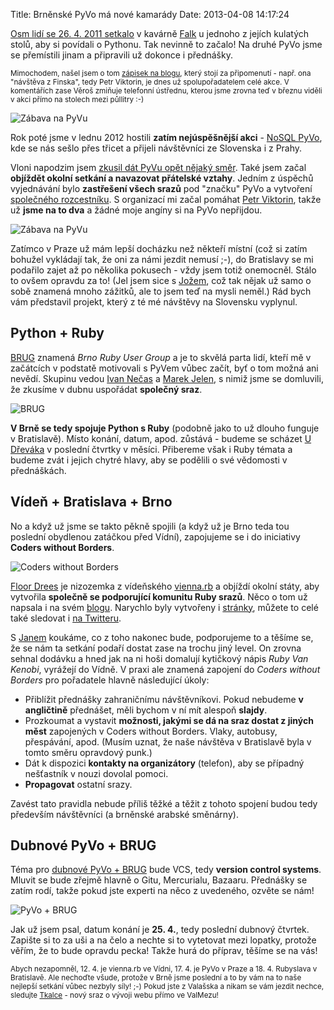 Title: Brněnské PyVo má nové kamarády
Date: 2013-04-08 14:17:24

[Osm lidí se 26. 4. 2011 setkalo](http://lanyrd.com/2011/pyvo-april/)
v kavárně [Falk](http://www.falkcafe.cz/) u jednoho z jejích kulatých stolů,
aby si povídali o Pythonu. Tak nevinně to začalo! Na druhé PyVo jsme se
přemístili jinam a připravili už dokonce i přednášky.

<small>Mimochodem, našel jsem o tom
[zápisek na blogu](|filename|2011-06-14_druhe-brnenske-pyvo.md), který
stojí za připomenutí - např. ona "návštěva z Finska", tedy Petr Viktorin,
je dnes už spolupořadatelem celé akce. V komentářích zase Věroš zmiňuje
telefonní ústřednu, kterou jsme zrovna teď v březnu viděli v akci přímo
na stolech mezi půllitry :-)</small>

![Zábava na PyVu](|filename|/images/pyvo-zabava-1.jpg)

Rok poté jsme v lednu 2012 hostili **zatím nejúspěšnější akci** -
[NoSQL PyVo](http://lanyrd.com/2012/pyvo-january/), kde se nás sešlo přes
třicet a přijeli návštěvníci ze Slovenska i z Prahy.

Vloni napodzim jsem [zkusil dát PyVu opět nějaký směr](|filename|2012-09-29_jake-bude-pristi-pyvo.md).
Také jsem začal **objíždět okolní setkání a navazovat přátelské vztahy**.
Jedním z úspěchů vyjednávání bylo **zastřešení všech srazů**
pod "značku" PyVo a vytvoření [společného rozcestníku](http://python.cz/).
S organizací mi začal pomáhat [Petr Viktorin](http://twitter.com/encukou),
takže už **jsme na to dva** a žádné moje angíny si na PyVo nepřijdou.

![Zábava na PyVu](|filename|/images/pyvo-zabava-2.jpg)

Zatímco v Praze už mám lepší docházku než někteří místní (což si zatím
bohužel vykládají tak, že oni za námi jezdit nemusí ;-),
do Bratislavy se mi podařilo zajet až po několika pokusech - vždy jsem totiž
onemocněl. Stálo to ovšem opravdu za to! (Jel jsem sice s
[Jožem](http://www.tyinternety.cz/2013/03/18/clanek/skypicker-rok-pote-pravdivy-pribeh-jednoho-ceskeho-startupu/),
což tak nějak už samo o sobě znamená mnoho zážitků, ale to jsem teď na mysli
neměl.) Rád bych vám představil projekt, který z té mé návštěvy na Slovensku
vyplynul.

## Python + Ruby

[BRUG](http://brug.cz/) znamená *Brno Ruby User Group* a je to skvělá parta
lidí, kteří mě v začátcích v podstatě motivovali s PyVem vůbec začít, byť
o tom možná ani nevědí. Skupinu vedou [Ivan Nečas](https://twitter.com/iNecas)
a [Marek Jelen](https://twitter.com/marek_jelen), s nimiž jsme
se domluvili, že zkusíme v dubnu uspořádat **společný sraz**.

![BRUG](|filename|/images/brug.png)

**V Brně se tedy spojuje Python s Ruby** (podobně jako to už dlouho funguje
v Bratislavě). Místo konání, datum, apod. zůstává - budeme se scházet [U Dřeváka](http://www.udrevaka.cz/)
v poslední čtvrtky v měsíci. Přibereme však i Ruby témata a budeme zvát
i jejich chytré hlavy, aby se podělili o své vědomosti v přednáškách.

## Vídeň + Bratislava + Brno

No a když už jsme se takto pěkně spojili (a když už je Brno teda tou poslední
obydlenou zatáčkou před Vídní), zapojujeme se i do iniciativy
**Coders without Borders**.

![Coders without Borders](|filename|/images/coderswithoutborders.png)

[Floor Drees](http://www.1stfloorgraphics.nl/) je nizozemka z vídeňského
[vienna.rb](https://twitter.com/viennarb) a objíždí
okolní státy, aby vytvořila **společně se podporující komunitu Ruby srazů**.
Něco o tom už napsala i na svém [blo](http://www.1stfloorgraphics.nl/2013/03/23/why-we-are-starting-coders-without-borders/)[gu](http://floordrees.tumblr.com/post/46102556306/why-we-are-starting-coders-without-borders). Narychlo
byly vytvořeny i [stránky](http://coderswithoutborders.eu/), můžete to celé
také sledovat i [na Twitteru](http://www.twitter.com/coderswoborders).

S [Janem](https://twitter.com/jsuchal) koukáme, co z toho nakonec
bude, podporujeme to a těšíme se, že se nám ta setkání podaří dostat zase
na trochu jiný level. On zrovna sehnal dodávku a hned jak na ni hoši domalují
kytičkový nápis *Ruby Van Kenobi*, vyrážejí do Vídně. V praxi ale znamená
zapojení do *Coders without Borders* pro pořadatele hlavně následující úkoly:

-   Přiblížit přednášky zahraničnímu návštěvníkovi. Pokud nebudeme **v angličtině**
    přednášet, měli bychom v ní mít alespoň **slajdy**.
-   Prozkoumat a vystavit **možnosti, jakými se dá na sraz dostat z jiných měst**
    zapojených v Coders without Borders. Vlaky, autobusy, přespávání, apod.
    (Musím uznat, že naše návštěva v Bratislavě byla v tomto směru opravdový
    punk.)
-   Dát k dispozici **kontakty na organizátory** (telefon),
    aby se případný nešťastník v nouzi dovolal pomoci.
-   **Propagovat** ostatní srazy.

Zavést tato pravidla nebude příliš těžké a těžit z tohoto spojení budou tedy
především návštěvníci (a brněnské arabské směnárny).

## Dubnové PyVo + BRUG

Téma pro [dubnové PyVo + BRUG](http://lanyrd.com/2013/brnenske-pyvo-brug-verzovaci-systemy/)
bude VCS, tedy **version control systems**. Mluvit se bude
zřejmě hlavně o Gitu, Mercurialu, Bazaaru. Přednášky se zatím rodí, takže
pokud jste experti na něco z uvedeného, ozvěte se nám!

![PyVo + BRUG](|filename|/images/lanyrd-pyvo-brug.png)

Jak už jsem psal, datum konání je **25. 4.**, tedy poslední dubnový čtvrtek.
Zapište si to za uši a na čelo a nechte si to vytetovat mezi lopatky, protože
věřím, že to bude opravdu pecka! Takže hurá do příprav, těšíme se na vás!

<small>Abych nezapomněl, 12. 4. je vienna.rb ve Vídni, 17. 4. je PyVo v Praze
a 18. 4. Rubyslava v Bratislavě. Ale nechoďte všude, protože v Brně jsme
poslední a to by vám na to naše nejlepší setkání vůbec nezbyly síly! ;-)
Pokud jste z Valašska a nikam se vám jezdit nechce, sledujte
[Tkalce](http://lanyrd.com/series/tkalci-na-webu/) - nový sraz o vývoji webu
přímo ve ValMezu!</small>
